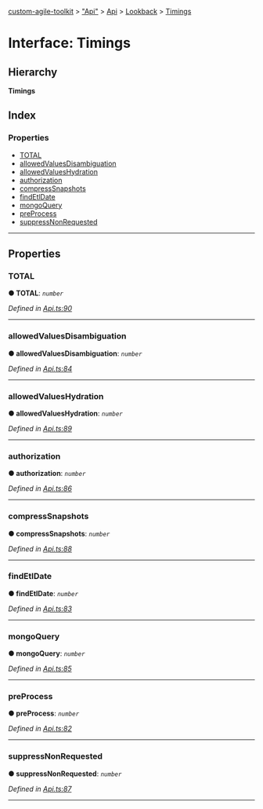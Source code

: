 [custom-agile-toolkit](../README.md) > ["Api"](../modules/_api_.md) > [Api](../modules/_api_.api.md) > [Lookback](../modules/_api_.api.lookback.md) > [Timings](../interfaces/_api_.api.lookback.timings.md)

# Interface: Timings

## Hierarchy

**Timings**

## Index

### Properties

* [TOTAL](_api_.api.lookback.timings.md#total)
* [allowedValuesDisambiguation](_api_.api.lookback.timings.md#allowedvaluesdisambiguation)
* [allowedValuesHydration](_api_.api.lookback.timings.md#allowedvalueshydration)
* [authorization](_api_.api.lookback.timings.md#authorization)
* [compressSnapshots](_api_.api.lookback.timings.md#compresssnapshots)
* [findEtlDate](_api_.api.lookback.timings.md#findetldate)
* [mongoQuery](_api_.api.lookback.timings.md#mongoquery)
* [preProcess](_api_.api.lookback.timings.md#preprocess)
* [suppressNonRequested](_api_.api.lookback.timings.md#suppressnonrequested)

---

## Properties

<a id="total"></a>

###  TOTAL

**● TOTAL**: *`number`*

*Defined in [Api.ts:90](https://github.com/ferentchak/rally-node-sdk/blob/45aae0f/Api.ts#L90)*

___
<a id="allowedvaluesdisambiguation"></a>

###  allowedValuesDisambiguation

**● allowedValuesDisambiguation**: *`number`*

*Defined in [Api.ts:84](https://github.com/ferentchak/rally-node-sdk/blob/45aae0f/Api.ts#L84)*

___
<a id="allowedvalueshydration"></a>

###  allowedValuesHydration

**● allowedValuesHydration**: *`number`*

*Defined in [Api.ts:89](https://github.com/ferentchak/rally-node-sdk/blob/45aae0f/Api.ts#L89)*

___
<a id="authorization"></a>

###  authorization

**● authorization**: *`number`*

*Defined in [Api.ts:86](https://github.com/ferentchak/rally-node-sdk/blob/45aae0f/Api.ts#L86)*

___
<a id="compresssnapshots"></a>

###  compressSnapshots

**● compressSnapshots**: *`number`*

*Defined in [Api.ts:88](https://github.com/ferentchak/rally-node-sdk/blob/45aae0f/Api.ts#L88)*

___
<a id="findetldate"></a>

###  findEtlDate

**● findEtlDate**: *`number`*

*Defined in [Api.ts:83](https://github.com/ferentchak/rally-node-sdk/blob/45aae0f/Api.ts#L83)*

___
<a id="mongoquery"></a>

###  mongoQuery

**● mongoQuery**: *`number`*

*Defined in [Api.ts:85](https://github.com/ferentchak/rally-node-sdk/blob/45aae0f/Api.ts#L85)*

___
<a id="preprocess"></a>

###  preProcess

**● preProcess**: *`number`*

*Defined in [Api.ts:82](https://github.com/ferentchak/rally-node-sdk/blob/45aae0f/Api.ts#L82)*

___
<a id="suppressnonrequested"></a>

###  suppressNonRequested

**● suppressNonRequested**: *`number`*

*Defined in [Api.ts:87](https://github.com/ferentchak/rally-node-sdk/blob/45aae0f/Api.ts#L87)*

___

